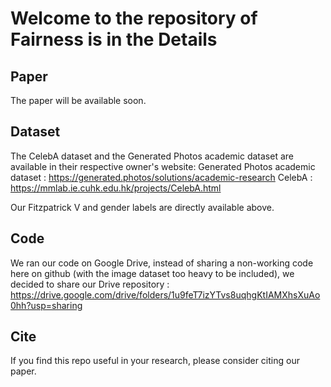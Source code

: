 # Welcome to the repository of Fairness is in the Details

## Paper

The paper will be available soon.

## Dataset

The CelebA dataset and the Generated Photos academic dataset are available in their respective owner's website:
Generated Photos academic dataset : https://generated.photos/solutions/academic-research
CelebA : https://mmlab.ie.cuhk.edu.hk/projects/CelebA.html

Our Fitzpatrick V and gender labels are directly available above.

## Code

We ran our code on Google Drive, instead of sharing a non-working code here on github (with the image dataset too heavy to be included), we decided to share our Drive repository : 
https://drive.google.com/drive/folders/1u9feT7izYTvs8uqhgKtIAMXhsXuAo0hh?usp=sharing

## Cite

If you find this repo useful in your research, please consider citing our paper.
